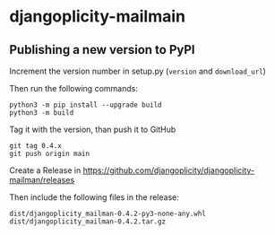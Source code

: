 # djangoplicity-mailmain

## Publishing a new version to PyPI

Increment the version number in setup.py (`version` and `download_url`)

Then run the following commands:
```
python3 -m pip install --upgrade build
python3 -m build
```

Tag it with the version, than push it to GitHub
```
git tag 0.4.x
git push origin main
```

Create a Release in https://github.com/djangoplicity/djangoplicity-mailman/releases

Then include the following files in the release:

```
dist/djangoplicity_mailman-0.4.2-py3-none-any.whl
dist/djangoplicity_mailman-0.4.2.tar.gz
```
